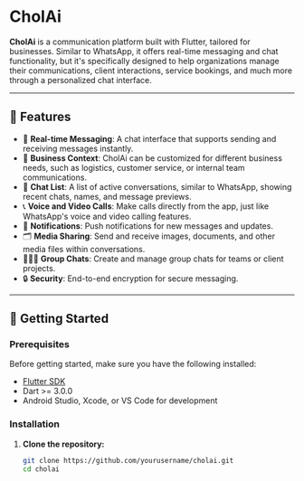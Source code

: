 # CholAi

**CholAi** is a communication platform built with Flutter, tailored for businesses. Similar to WhatsApp, it offers real-time messaging and chat functionality, but it's specifically designed to help organizations manage their communications, client interactions, service bookings, and much more through a personalized chat interface.

---

## 🧠 Features

- 💬 **Real-time Messaging**: A chat interface that supports sending and receiving messages instantly.
- 🏢 **Business Context**: CholAi can be customized for different business needs, such as logistics, customer service, or internal team communications.
- 📱 **Chat List**: A list of active conversations, similar to WhatsApp, showing recent chats, names, and message previews.
- 📞 **Voice and Video Calls**: Make calls directly from the app, just like WhatsApp's voice and video calling features.
- 🔔 **Notifications**: Push notifications for new messages and updates.
- 🗂️ **Media Sharing**: Send and receive images, documents, and other media files within conversations.
- 🧑‍🤝‍🧑 **Group Chats**: Create and manage group chats for teams or client projects.
- 🔒 **Security**: End-to-end encryption for secure messaging.

---

## 🚀 Getting Started

### Prerequisites

Before getting started, make sure you have the following installed:

- [Flutter SDK](https://flutter.dev/docs/get-started/install)
- Dart >= 3.0.0
- Android Studio, Xcode, or VS Code for development

### Installation

1. **Clone the repository:**

   ```bash
   git clone https://github.com/yourusername/cholai.git
   cd cholai
